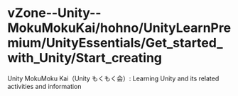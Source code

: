 # vZone--Unity--MokuMokuKai/hohno/UnityLearnPremium/UnityEssentials/Get_started_with_Unity/Start_creating

Unity MokuMoku Kai（Unity もくもく会）: Learning Unity and its related activities and information
